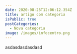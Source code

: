 ```yaml
---
date: 2020-08-25T12:06:12.354Z
title: artigo com categoria
isPublic: true
postCategories:
  - Nova categoria
image: /images/infocentro.png
---
```

asdasdasdasdasd

